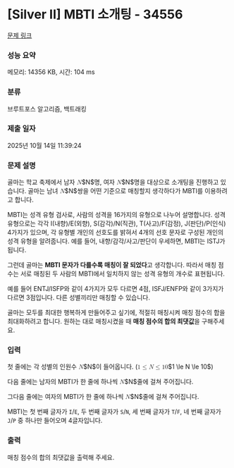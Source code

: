 # [Silver II] MBTI 소개팅 - 34556 

[문제 링크](https://www.acmicpc.net/problem/34556) 

### 성능 요약

메모리: 14356 KB, 시간: 104 ms

### 분류

브루트포스 알고리즘, 백트래킹

### 제출 일자

2025년 10월 14일 11:39:24

### 문제 설명

<p>골마는 학교 축제에서 남자 <mjx-container class="MathJax" jax="CHTML" style="font-size: 99.9%; position: relative;"><mjx-math class="MJX-TEX" aria-hidden="true"><mjx-mi class="mjx-i"><mjx-c class="mjx-c1D441 TEX-I"></mjx-c></mjx-mi></mjx-math><mjx-assistive-mml unselectable="on" display="inline"><math xmlns="http://www.w3.org/1998/Math/MathML"><mi>N</mi></math></mjx-assistive-mml><span aria-hidden="true" class="no-mathjax mjx-copytext">$N$</span></mjx-container>명, 여자 <mjx-container class="MathJax" jax="CHTML" style="font-size: 99.9%; position: relative;"><mjx-math class="MJX-TEX" aria-hidden="true"><mjx-mi class="mjx-i"><mjx-c class="mjx-c1D441 TEX-I"></mjx-c></mjx-mi></mjx-math><mjx-assistive-mml unselectable="on" display="inline"><math xmlns="http://www.w3.org/1998/Math/MathML"><mi>N</mi></math></mjx-assistive-mml><span aria-hidden="true" class="no-mathjax mjx-copytext">$N$</span></mjx-container>명을 대상으로 소개팅을 진행하고 있습니다. 골마는 남녀 <mjx-container class="MathJax" jax="CHTML" style="font-size: 99.9%; position: relative;"><mjx-math class="MJX-TEX" aria-hidden="true"><mjx-mi class="mjx-i"><mjx-c class="mjx-c1D441 TEX-I"></mjx-c></mjx-mi></mjx-math><mjx-assistive-mml unselectable="on" display="inline"><math xmlns="http://www.w3.org/1998/Math/MathML"><mi>N</mi></math></mjx-assistive-mml><span aria-hidden="true" class="no-mathjax mjx-copytext">$N$</span></mjx-container>쌍을 어떤 기준으로 매칭할지 생각하다가 MBTI를 이용하려고 합니다.</p>

<p>MBTI는 성격 유형 검사로, 사람의 성격을 16가지의 유형으로 나누어 설명합니다. 성격 유형으로는 각각 I(내향)/E(외향), S(감각)/N(직관), T(사고)/F(감정), J(판단)/P(인식) 4가지가 있으며, 각 유형별 개인의 선호도를 밝혀서 4개의 선호 문자로 구성된 개인의 성격 유형을 알려줍니다. 예를 들어, 내향/감각/사고/판단이 우세하면, MBTI는 ISTJ가 됩니다.</p>

<p>그런데 골마는 <strong>MBTI 문자가 다를수록 매칭이 잘 되었다</strong>고 생각합니다. 따라서 매칭 점수는 서로 매칭된 두 사람의 MBTI에서 일치하지 않는 성격 유형의 개수로 표현됩니다.</p>

<p>예를 들어 ENTJ/ISFP와 같이 4가지가 모두 다르면 4점, ISFJ/ENFP와 같이 3가지가 다르면 3점입니다. 다른 성별끼리만 매칭할 수 있습니다.</p>

<p>골마는 모두를 최대한 행복하게 만들어주고 싶기에, 적절히 매칭시켜 매칭 점수의 합을 최대화하려고 합니다. 원하는 대로 매칭시켰을 때 <strong>매칭 점수의 합의 최댓값</strong>을 구해주세요.</p>

### 입력 

 <p>첫 줄에는 각 성별의 인원수 <mjx-container class="MathJax" jax="CHTML" style="font-size: 99.9%; position: relative;"><mjx-math class="MJX-TEX" aria-hidden="true"><mjx-mi class="mjx-i"><mjx-c class="mjx-c1D441 TEX-I"></mjx-c></mjx-mi></mjx-math><mjx-assistive-mml unselectable="on" display="inline"><math xmlns="http://www.w3.org/1998/Math/MathML"><mi>N</mi></math></mjx-assistive-mml><span aria-hidden="true" class="no-mathjax mjx-copytext">$N$</span></mjx-container>이 들어옵니다. (<mjx-container class="MathJax" jax="CHTML" style="font-size: 99.9%; position: relative;"><mjx-math class="MJX-TEX" aria-hidden="true"><mjx-mn class="mjx-n"><mjx-c class="mjx-c31"></mjx-c></mjx-mn><mjx-mo class="mjx-n" space="4"><mjx-c class="mjx-c2264"></mjx-c></mjx-mo><mjx-mi class="mjx-i" space="4"><mjx-c class="mjx-c1D441 TEX-I"></mjx-c></mjx-mi><mjx-mo class="mjx-n" space="4"><mjx-c class="mjx-c2264"></mjx-c></mjx-mo><mjx-mn class="mjx-n" space="4"><mjx-c class="mjx-c31"></mjx-c><mjx-c class="mjx-c30"></mjx-c></mjx-mn></mjx-math><mjx-assistive-mml unselectable="on" display="inline"><math xmlns="http://www.w3.org/1998/Math/MathML"><mn>1</mn><mo>≤</mo><mi>N</mi><mo>≤</mo><mn>10</mn></math></mjx-assistive-mml><span aria-hidden="true" class="no-mathjax mjx-copytext">$1 \le N \le 10$</span></mjx-container>)</p>

<p>다음 줄에는 남자의 MBTI가 한 줄에 하나씩 <mjx-container class="MathJax" jax="CHTML" style="font-size: 99.9%; position: relative;"><mjx-math class="MJX-TEX" aria-hidden="true"><mjx-mi class="mjx-i"><mjx-c class="mjx-c1D441 TEX-I"></mjx-c></mjx-mi></mjx-math><mjx-assistive-mml unselectable="on" display="inline"><math xmlns="http://www.w3.org/1998/Math/MathML"><mi>N</mi></math></mjx-assistive-mml><span aria-hidden="true" class="no-mathjax mjx-copytext">$N$</span></mjx-container>줄에 걸쳐 주어집니다.</p>

<p>그다음 줄에는 여자의 MBTI가 한 줄에 하나씩 <mjx-container class="MathJax" jax="CHTML" style="font-size: 99.9%; position: relative;"><mjx-math class="MJX-TEX" aria-hidden="true"><mjx-mi class="mjx-i"><mjx-c class="mjx-c1D441 TEX-I"></mjx-c></mjx-mi></mjx-math><mjx-assistive-mml unselectable="on" display="inline"><math xmlns="http://www.w3.org/1998/Math/MathML"><mi>N</mi></math></mjx-assistive-mml><span aria-hidden="true" class="no-mathjax mjx-copytext">$N$</span></mjx-container>줄에 걸쳐 주어집니다.</p>

<p>MBTI는 첫 번째 글자가 <code>I</code>/<code>E</code>, 두 번째 글자가 <code>S</code>/<code>N</code>, 세 번째 글자가 <code>T</code>/<code>F</code>, 네 번째 글자가 <code>J</code>/<code>P</code> 중 하나만 들어오며 4글자입니다.</p>

### 출력 

 <p>매칭 점수의 합의 최댓값을 출력해 주세요.</p>

